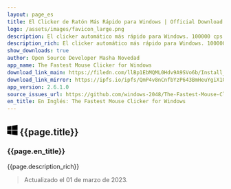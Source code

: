```yaml
---
layout: page_es
title: El Clicker de Ratón Más Rápido para Windows | Official Download
logo: /assets/images/favicon_large.png
description: El clicker automático más rápido para Windows. 100000 cps alcanzados por Win32 SendInput() en matriz. GUI, línea de comando, clics aleatorios y secuencias de clics de grabación/reproducción.
description_rich: El clicker automático más rápido para Windows. 100000 cps alcanzados por Win32 <a href="https://docs.microsoft.com/en-us/windows/win32/api/winuser/nf-winuser-sendinput" target="_blank">SendInput()</a> en matriz. GUI, línea de comando, clics aleatorios y secuencias de clics de grabación/reproducción.
show_downloads: true
author: Open Source Developer Masha Novedad
app_name: The Fastest Mouse Clicker for Windows
download_link_main: https://filedn.com/llBp1EbMQML0Hdv9A9SVo6b/Install_TheFastestMouseClicker_2.6.1.0.exe
download_link_mirror: https://ipfs.io/ipfs/QmP4v8nCnfbYzP643BmHeuYgiX1GhbiioiEu3zjzVnkgi1/Install_TheFastestMouseClicker_2.6.1.0.exe
app_version: 2.6.1.0
source_issues_url: https://github.com/windows-2048/The-Fastest-Mouse-Clicker-for-Windows/issues/
en_title: En Inglés: The Fastest Mouse Clicker for Windows
---
```


## ![Windows](/assets/images/windows.svg) {{page.title}}

### {{page.en_title}}

{{page.description_rich}}

> Actualizado el 01 de marzo de 2023.
